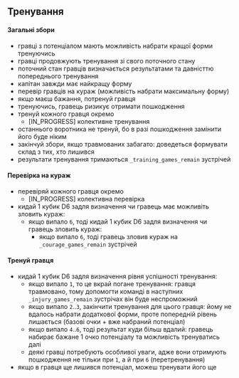 
## Тренування


#### Загальні збори
* гравці з потенціалом мають можливість набрати кращої форми тренуючись
* гравці продовжують тренування зі свого поточного стану
* поточний стан гравців визначається результатами та давністтю попереднього тренування
* капітан завжди має найкращу форму
* перевір гравців на кураж (можливість набрати максимальну форму)
* якщо маєш бажання, потренуй гравця
* тренуючись, гравець ризикує отримати пошкодження
* тренуй кожного гравця окремо
    * [IN_PROGRESS] колективне тренування
* останнього воротника не тренуй, бо в разі пошкодження замінити його буде ніким
* закінчуй збори, якщо травмованих забагато: доведеться формувати склад з тих, хто лишився
* результати тренування тримаються `_training_games_remain` зустрічей


#### Перевірка на кураж
* перевіряй кожного гравця окремо
    * [IN_PROGRESS] колективна перевірка
* кидай 1 кубик D6 задля визначення чи гравець має можливіть зловить кураж:
    * якщо випало `6`, тоді кидай 1 кубик D6 задля визначення чи гравець зловить кураж:
        * якщо випало `6`, тоді гравець зловив кураж на `_courage_games_remain` зустрічей


#### Тренуй гравця
* кидай 1 кубик D6 задля визначення рівня успішності тренування:
	* якщо випало `1`, то це вкрай погане тренування: гравця травмовано, тому допомогти команді в наступних `_injury_games_remain` зустрічах він буде неспроможний
	* якщо випало `2`..`3`, закінчити тренування для цього гравця: йому не вдалось набрати додаткової форми, проте попередній рівень лишається (базові очки + вже набраний потенціал)
	* якщо випало `4`..`6`, тоді результат куди більш вдалий: гравець набирає бажане 1 очко потенціалу та можливість тренуватись далі
	* деякі гравці потребують особливої уваги, адже вони отримують пошкодження не тільки при `1`, а й при `6` (перетренування)
* якщо в гравця ще лишився потенціал, можеш тренувати його ще
